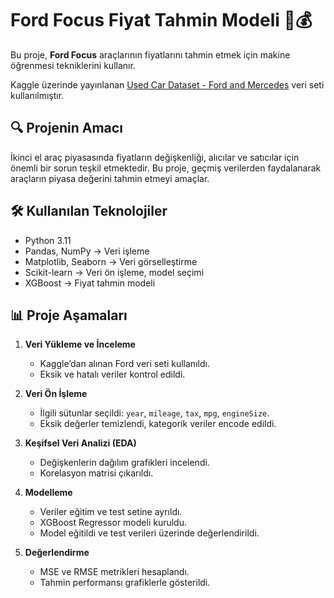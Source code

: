 # Ford Focus Fiyat Tahmin Modeli 🚗💰

Bu proje, **Ford Focus** araçlarının fiyatlarını tahmin etmek için makine öğrenmesi tekniklerini kullanır.

Kaggle üzerinde yayınlanan [Used Car Dataset - Ford and Mercedes](https://www.kaggle.com/datasets/adityadesai13/used-car-dataset-ford-and-mercedes?select=ford.csv) veri seti kullanılmıştır.  

## 🔍 Projenin Amacı
İkinci el araç piyasasında fiyatların değişkenliği, alıcılar ve satıcılar için önemli bir sorun teşkil etmektedir. Bu proje, geçmiş verilerden faydalanarak araçların piyasa değerini tahmin etmeyi amaçlar.  

## 🛠️ Kullanılan Teknolojiler
- Python 3.11  
- Pandas, NumPy → Veri işleme  
- Matplotlib, Seaborn → Veri görselleştirme  
- Scikit-learn → Veri ön işleme, model seçimi  
- XGBoost → Fiyat tahmin modeli  

## 📊 Proje Aşamaları
1. **Veri Yükleme ve İnceleme**  
   - Kaggle’dan alınan Ford veri seti kullanıldı.  
   - Eksik ve hatalı veriler kontrol edildi.  

2. **Veri Ön İşleme**  
   - İlgili sütunlar seçildi: `year`, `mileage`, `tax`, `mpg`, `engineSize`.  
   - Eksik değerler temizlendi, kategorik veriler encode edildi.  

3. **Keşifsel Veri Analizi (EDA)**  
   - Değişkenlerin dağılım grafikleri incelendi.  
   - Korelasyon matrisi çıkarıldı.  

4. **Modelleme**  
   - Veriler eğitim ve test setine ayrıldı.  
   - XGBoost Regressor modeli kuruldu.  
   - Model eğitildi ve test verileri üzerinde değerlendirildi.  

5. **Değerlendirme**  
   - MSE ve RMSE metrikleri hesaplandı.  
   - Tahmin performansı grafiklerle gösterildi.  

